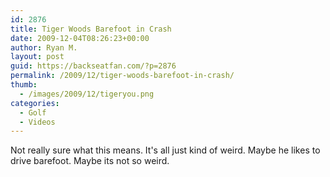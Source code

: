 ```yaml
---
id: 2876
title: Tiger Woods Barefoot in Crash
date: 2009-12-04T08:26:23+00:00
author: Ryan M.
layout: post
guid: https://backseatfan.com/?p=2876
permalink: /2009/12/tiger-woods-barefoot-in-crash/
thumb:
  - /images/2009/12/tigeryou.png
categories:
  - Golf
  - Videos
---
```


<div class="entry">
  <p>
  </p>

  <p>
    Not really sure what this means. It's all just kind of weird. Maybe he likes to drive barefoot. Maybe its not so weird.
  </p>
</div>
